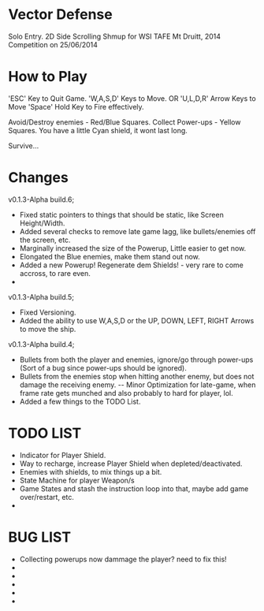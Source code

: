 Vector Defense
====

Solo Entry.
2D Side Scrolling Shmup for WSI TAFE Mt Druitt, 2014 Competition on 25/06/2014


How to Play
==================

'ESC'		Key to Quit Game.
'W,A,S,D' 	Keys to Move.
		OR
'U,L,D,R'	Arrow Keys to Move
'Space' 	Hold Key to Fire effectively.

Avoid/Destroy enemies - Red/Blue Squares.
Collect Power-ups - Yellow Squares.
You have a little Cyan shield, it wont last long.

Survive...


Changes
==================
v0.1.3-Alpha build.6;
 - Fixed static pointers to things that should be static, like Screen Height/Width.
 - Added several checks to remove late game lagg, like bullets/enemies off the screen, etc.
 - Marginally increased the size of the Powerup, Little easier to get now.
 - Elongated the Blue enemies, make them stand out now.
 - Added a new Powerup! Regenerate dem Shields! - very rare to come accross, to rare even.
 - 
 
v0.1.3-Alpha build.5;
 - Fixed Versioning.
 - Added the ability to use W,A,S,D or the UP, DOWN, LEFT, RIGHT Arrows to move the ship.

v0.1.3-Alpha build.4;
 - Bullets from both the player and enemies, ignore/go through power-ups (Sort of a bug since power-ups should be ignored).
 - Bullets from the enemies stop when hitting another enemy, but does not damage the receiving enemy.
 -- Minor Optimization for late-game, when frame rate gets munched and also probably to hard for player, lol.
 - Added a few things to the TODO List.


TODO LIST
==================
 - Indicator for Player Shield.
 - Way to recharge, increase Player Shield when depleted/deactivated.
 - Enemies with shields, to mix things up a bit.
 - State Machine for player Weapon/s
 - Game States and stash the instruction loop into that, maybe add game over/restart, etc.
 - 
 
 
 BUG LIST
 ==================
 - Collecting powerups now dammage the player? need to fix this!
 - 
 - 
 - 
 - 
 - 